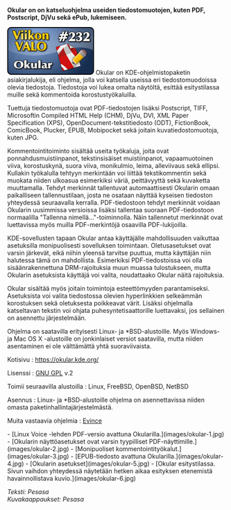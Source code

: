 <!--
Title: Okular
Week: 5x24
Number: 232
Date: 2015/06/27
Pageimage: valo232-okular.png
Tags: Linux,FreeBSD,OpenBSD,NetBSD,Asiakirjat,PDF
-->

**Okular on on katseluohjelma useiden tiedostomuotojen, kuten PDF, Postscript, DjVu sekä ePub, lukemiseen.**

![](images/valo232-okular.png "fig:valo232-okular.png")
Okular on KDE-ohjelmistopaketin asiakirjalukija, eli ohjelma, jolla voi katsella useissa eri tiedostomuodoissa olevia tiedostoja. Tiedostoja voi lukea omalta näytöltä, esittää esitystilassa muille sekä kommentoida korostustyökaluilla.

Tuettuja tiedostomuotoja ovat PDF-tiedostojen lisäksi Postscript, TIFF, Microsoftin Compiled HTML Help (CHM), DjVu, DVI, XML Paper Specification (XPS), OpenDocument-tekstitiedosto (ODT), FictionBook, ComicBook, Plucker, EPUB, Mobipocket sekä joitain kuvatiedostomuotoja, kuten JPG.

Kommentointitoiminto sisältää useita työkaluja, joita ovat ponnahdusmuistiinpanot, tekstinsisäiset muistiinpanot, vapaamuotoinen viiva, korostuskynä, suora viiva, monikulmio, leima, alleviivaus sekä ellipsi. Kullakin työkalulla tehtyyn merkintään voi liittää tekstikommentin sekä muokata niiden ulkoasua esimerkiksi väriä, peittävyyttä sekä kuvaketta muuttamalla. Tehdyt merkinnät tallentuvat automaattisesti Okularin omaan paikalliseen tallennustilaan, josta ne osataan näyttää kyseisen tiedoston yhteydessä seuraavalla kerralla. PDF-tiedostoon tehdyt merkinnät voidaan Okularin uusimmissa versioissa lisäksi tallentaa suoraan PDF-tiedostoon normaalilla "Tallenna nimellä..."-toiminnolla. Näin tallennetut merkinnät ovat luettavissa myös muilla PDF-merkintöjä osaavilla PDF-lukijoilla.

KDE-sovellusten tapaan Okular antaa käyttäjälle mahdollisuuden vaikuttaa asetuksilla monipuolisesti sovelluksen toimintaan. Oletusasetukset ovat varsin järkevät, eikä niihin yleensä tarvitse puuttua, mutta käyttäjän niin halutessa tämä on mahdollista. Esimerkiksi PDF-tiedostoissa voi olla sisäänrakennettuna DRM-rajoituksia muun muassa tulostukseen, mutta Okularin asetuksista käyttäjä voi valita, noudattaako Okular näitä rajoituksia.

Okular sisältää myös joitain toimintoja esteettömyyden parantamiseksi. Asetuksista voi valita tiedostossa olevien hyperlinkkien selkeämmän korostuksen sekä oletuksesta poikkeavat värit. Lisäksi ohjelmalla katseltavan tekstin voi ohjata puhesyntetisaattorille luettavaksi, jos sellainen on asennettu järjestelmään.

Ohjelma on saatavilla erityisesti Linux- ja *BSD-alustoille. Myös Windows- ja Mac OS X -alustoille on jonkinlaiset versiot saatavilla, mutta niiden asentaminen ei ole välttämättä yhtä suoraviivaista.

Kotisivu
:   <https://okular.kde.org/>

Lisenssi
:   [GNU GPL](GNU_GPL) v.2

Toimii seuraavilla alustoilla
:   Linux, FreeBSD, OpenBSD, NetBSD

Asennus
:   Linux- ja *BSD-alustoille ohjelma on asennettavissa niiden omasta paketinhallintajärjestelmästä.

Muita vastaavia ohjelmia
:   [Evince](Evince)

<div class="psgallery" markdown="1">
-   [Linux Voice -lehden PDF-versio avattuna Okularilla.](images/okular-1.jpg)
-   [Okularin näyttöasetukset ovat varsin tyypilliset PDF-näyttimille.](images/okular-2.jpg)
-   [Monipuoliset kommentointityökalut.](images/okular-3.jpg)
-   [EPUB-tiedosto avattuna Okularilla.](images/okular-4.jpg)
-   [Okularin asetukset](images/okular-5.jpg)
-   [Okular esitystilassa. Sivun vaihdon yhteydessä näytetään hetken aikaa esityksen etenemistä havainnollistava kuvio.](images/okular-6.jpg)
</div>

*Teksti: Pesasa* <br />
*Kuvakaappaukset: Pesasa*

